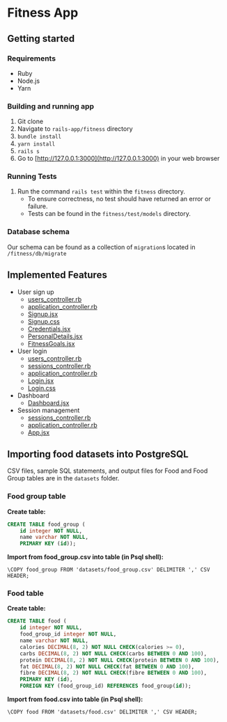 # Fitness App
## Getting started
### Requirements
* Ruby
* Node.js
* Yarn

### Building and running app
1. Git clone
2. Navigate to `rails-app/fitness` directory
3. `bundle install`
4. `yarn install`
5. `rails s`
6. Go to [http://127.0.0.1:3000](http://127.0.0.1:3000) in your web browser

### Running Tests
1. Run the command `rails test` within the `fitness` directory.
   - To ensure correctness, no test should have returned an error or failure.
   - Tests can be found in the `fitness/test/models` directory.

### Database schema
Our schema can be found as a collection of `migration`s located in `/fitness/db/migrate`

## Implemented Features
- User sign up
    - [users_controller.rb](fitness/app/controllers/api/users_controller.rb)
    - [application_controller.rb](fitness/app/controllers/application_controller.rb)
    - [Signup.jsx](fitness/app/javascript/components/Signup.jsx)
    - [Signup.css](fitness/app/javascript/components/Signup.css)
    - [Credentials.jsx](fitness/app/javascript/components/signup/Credentials.jsx)
    - [PersonalDetails.jsx](fitness/app/javascript/components/signup/PersonalDetails.jsx)
    - [FitnessGoals.jsx](fitness/app/javascript/components/signup/FitnessGoals.jsx)
- User login
    - [users_controller.rb](fitness/app/controllers/api/users_controller.rb)
    - [sessions_controller.rb](fitness/app/controllers/api/sessions_controller.rb)
    - [application_controller.rb](fitness/app/controllers/application_controller.rb)
    - [Login.jsx](fitness/app/javascript/components/Login.jsx)
    - [Login.css](fitness/app/javascript/components/Login.css)
- Dashboard
    - [Dashboard.jsx](fitness/app/javascript/components/Dashboard.jsx)
- Session management
    - [sessions_controller.rb](fitness/app/controllers/api/sessions_controller.rb)
    - [application_controller.rb](fitness/app/controllers/application_controller.rb)
    - [App.jsx](fitness/app/javascript/components/App.jsx)

## Importing food datasets into PostgreSQL
CSV files, sample SQL statements, and output files for Food and Food Group tables are in the `datasets` folder.

### Food group table
**Create table:**
```sql
CREATE TABLE food_group (
    id integer NOT NULL,
    name varchar NOT NULL,
    PRIMARY KEY (id));
```

**Import from food_group.csv into table (in Psql shell):**
```postgresql
\COPY food_group FROM 'datasets/food_group.csv' DELIMITER ',' CSV HEADER;
```

### Food table
**Create table:**
```sql
CREATE TABLE food (
    id integer NOT NULL,
    food_group_id integer NOT NULL,
    name varchar NOT NULL,
    calories DECIMAL(8, 2) NOT NULL CHECK(calories >= 0),
    carbs DECIMAL(8, 2) NOT NULL CHECK(carbs BETWEEN 0 AND 100),
    protein DECIMAL(8, 2) NOT NULL CHECK(protein BETWEEN 0 AND 100),
    fat DECIMAL(8, 2) NOT NULL CHECK(fat BETWEEN 0 AND 100),
    fibre DECIMAL(8, 2) NOT NULL CHECK(fibre BETWEEN 0 AND 100),
    PRIMARY KEY (id),
    FOREIGN KEY (food_group_id) REFERENCES food_group(id));
```

**Import from food.csv into table (in Psql shell):**
```postgresql
\COPY food FROM 'datasets/food.csv' DELIMITER ',' CSV HEADER;
```

